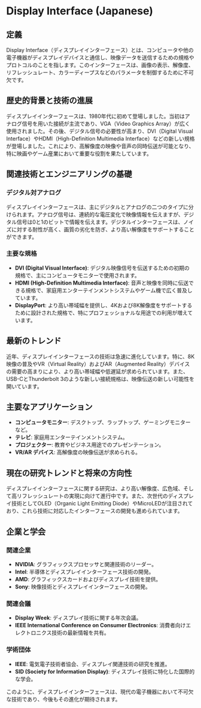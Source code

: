 # Display Interface (Japanese)

## 定義

Display Interface（ディスプレイインターフェース）とは、コンピュータや他の電子機器がディスプレイデバイスと通信し、映像データを送信するための規格やプロトコルのことを指します。このインターフェースは、画像の表示、解像度、リフレッシュレート、カラーディープスなどのパラメータを制御するために不可欠です。

## 歴史的背景と技術の進展

ディスプレイインターフェースは、1980年代に初めて登場しました。当初はアナログ信号を用いた接続が主流であり、VGA（Video Graphics Array）が広く使用されました。その後、デジタル信号の必要性が高まり、DVI（Digital Visual Interface）やHDMI（High-Definition Multimedia Interface）などの新しい規格が登場しました。これにより、高解像度の映像や音声の同時伝送が可能となり、特に映画やゲーム産業において重要な役割を果たしています。

## 関連技術とエンジニアリングの基礎

### デジタル対アナログ

ディスプレイインターフェースは、主にデジタルとアナログの二つのタイプに分けられます。アナログ信号は、連続的な電圧変化で映像情報を伝えますが、デジタル信号は0と1のビットで情報を伝えます。デジタルインターフェースは、ノイズに対する耐性が高く、画質の劣化を防ぎ、より高い解像度をサポートすることができます。

### 主要な規格

- **DVI (Digital Visual Interface)**: デジタル映像信号を伝送するための初期の規格で、主にコンピュータモニターで使用されます。
- **HDMI (High-Definition Multimedia Interface)**: 音声と映像を同時に伝送できる規格で、家庭用エンターテインメントシステムやゲーム機で広く普及しています。
- **DisplayPort**: より高い帯域幅を提供し、4Kおよび8K解像度をサポートするために設計された規格で、特にプロフェッショナルな用途での利用が増えています。

## 最新のトレンド

近年、ディスプレイインターフェースの技術は急速に進化しています。特に、8K映像の普及やVR（Virtual Reality）およびAR（Augmented Reality）デバイスの需要の高まりにより、より高い帯域幅や低遅延が求められています。また、USB-CとThunderbolt 3のような新しい接続規格は、映像伝送の新しい可能性を開いています。

## 主要なアプリケーション

- **コンピュータモニター**: デスクトップ、ラップトップ、ゲーミングモニターなど。
- **テレビ**: 家庭用エンターテインメントシステム。
- **プロジェクター**: 教育やビジネス用途でのプレゼンテーション。
- **VR/AR デバイス**: 高解像度の映像伝送が求められる。

## 現在の研究トレンドと将来の方向性

ディスプレイインターフェースに関する研究は、より高い解像度、広色域、そして高リフレッシュレートの実現に向けて進行中です。また、次世代のディスプレイ技術としてOLED（Organic Light Emitting Diode）やMicroLEDが注目されており、これら技術に対応したインターフェースの開発も進められています。

## 企業と学会

### 関連企業

- **NVIDIA**: グラフィックスプロセッサと関連技術のリーダー。
- **Intel**: 半導体とディスプレイインターフェース技術の開発。
- **AMD**: グラフィックスカードおよびディスプレイ技術を提供。
- **Sony**: 映像技術とディスプレイインターフェースの開発。

### 関連会議

- **Display Week**: ディスプレイ技術に関する年次会議。
- **IEEE International Conference on Consumer Electronics**: 消費者向けエレクトロニクス技術の最新情報を共有。

### 学術団体

- **IEEE**: 電気電子技術者協会、ディスプレイ関連技術の研究を推進。
- **SID (Society for Information Display)**: ディスプレイ技術に特化した国際的な学会。

このように、ディスプレイインターフェースは、現代の電子機器において不可欠な技術であり、今後もその進化が期待されます。